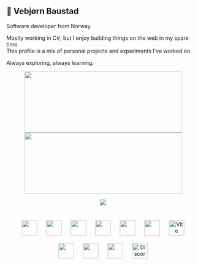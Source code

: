 ## 👋 Vebjørn Baustad

Software developer from Norway.

Mostly working in C#, but I enjoy building things on the web in my spare time.  
This profile is a mix of personal projects and experiments I've worked on.

Always exploring, always learning.

<p align="center">
  <img src="https://github-readme-streak-stats.herokuapp.com?user=vbaustad&theme=radical" width="410" height="160"/>
  <img src="https://github-readme-stats.vercel.app/api?username=vbaustad&show_icons=true&theme=radical" width="410" height="160" />
</p>


<div align="center">
  <img src="https://github-readme-stats.vercel.app/api/top-langs/?username=vbaustad&layout=compact&theme=radical" />
</div>

##

<div align="center">
  <!-- Languages -->
  <img src="https://cdn.jsdelivr.net/gh/devicons/devicon/icons/javascript/javascript-original.svg" width="40px" style="margin: 10px;" />
  <img src="https://cdn.jsdelivr.net/gh/devicons/devicon/icons/typescript/typescript-original.svg" width="40px" style="margin: 10px;" />
  <img src="https://cdn.jsdelivr.net/gh/devicons/devicon/icons/csharp/csharp-original.svg" width="40px" style="margin: 10px;" />
  <img src="https://cdn.jsdelivr.net/gh/devicons/devicon/icons/lua/lua-original.svg" width="40px" style="margin: 10px;" />

  <!-- Web -->
  <img src="https://cdn.jsdelivr.net/gh/devicons/devicon/icons/html5/html5-original.svg" width="40px" style="margin: 10px;" />
  <img src="https://cdn.jsdelivr.net/gh/devicons/devicon/icons/css3/css3-original.svg" width="40px" style="margin: 10px;" />
  <img src="https://vitejs.dev/logo.svg" width="40px" style="margin: 10px;" alt="Vite" />

  <!-- Framework/Libs -->
  <img src="https://cdn.jsdelivr.net/gh/devicons/devicon/icons/react/react-original.svg" width="40px" style="margin: 10px;" />

  <!-- Tools -->
  <img src="https://cdn.jsdelivr.net/gh/devicons/devicon/icons/github/github-original.svg" width="40px" style="margin: 10px;" />
  <img src="https://cdn.jsdelivr.net/gh/devicons/devicon/icons/vscode/vscode-original.svg" width="40px" style="margin: 10px;" />
  
  <!-- Misc -->
  <img src="https://img.icons8.com/color/48/000000/discord-logo.png" width="40px" style="margin: 10px;" alt="Discord" />
</div>



<!--
[![Instagram](https://img.shields.io/badge/Instagram-E4405F?style=for-the-badge&logo=instagram&logoColor=white)](https://instagram.com/yourhandle)
[![Gmail](https://img.shields.io/badge/Gmail-D14836?style=for-the-badge&logo=gmail&logoColor=white)](mailto:yourmail@gmail.com)
[![Website](https://img.shields.io/badge/Website-000000?style=for-the-badge&logo=About.me&logoColor=white)](https://yourwebsite.com)
<--
